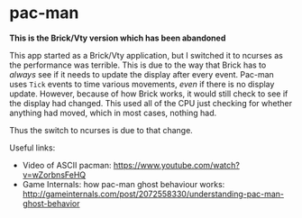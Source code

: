# pac-man

**This is the Brick/Vty version which has been abandoned**

This app started as a Brick/Vty application, but I switched it to ncurses as
the performance was terrible.  This is due to the way that Brick has to
*always* see if it needs to update the display after every event.  Pac-man
uses `Tick` events to time various movements, *even* if there is no
display update.  However, because of how Brick works, it would still check
to see if the display had changed.  This used all of the CPU just checking
for whether anything had moved, which in most cases, nothing had.

Thus the switch to ncurses is due to that change.

Useful links:

* Video of ASCII pacman: https://www.youtube.com/watch?v=wZorbnsFeHQ
* Game Internals: how pac-man ghost behaviour works: http://gameinternals.com/post/2072558330/understanding-pac-man-ghost-behavior
